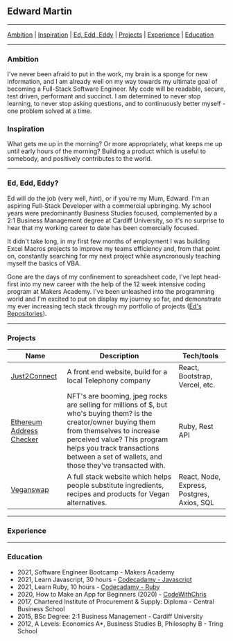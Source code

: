 ## Edward Martin
***
[Ambition](#Ambition) | [Inspiration](#Inspiration) | [Ed, Edd, Eddy](#Ed) | [Projects](#Projects) | [Experience](#Experience) | [Education](#Education)
***

### <a name="Ambition">Ambition</a>
I've never been afraid to put in the work, my brain is a sponge for new information, and I am already well on my way towards my ultimate goal of becoming a Full-Stack Software Engineer. My code will be readable, secure, test driven, performant and succinct. I am determined to never stop learning, to never stop asking questions, and to continuously better myself - one problem solved at a time. 

### <a name="Inspiration">Inspiration</a>
What gets me up in the morning? Or more appropriately, what keeps me up until early hours of the morning? Building a product which is useful to somebody, and positively contributes to the world. 



***

### <a name="Ed">Ed, Edd, Eddy?</a>
Ed will do the job (very well, *hint*), or if you're my Mum, Edward. I'm an aspiring Full-Stack Developer with a commercial upbringing. My school years were predominantly Business Studies focused, complemented by a 2:1 Business Management degree at Cardiff University, so it's no surprise to hear that my working career to date has been comercially focused. 

It didn't take long, in my first few months of employment I was building Excel Macros projects to improve my teams efficiency and, from that point on, constantly searching for my next project while asyncronously teaching myself the basics of VBA. 

Gone are the days of my confinement to spreadsheet code, I've lept head-first into my new career with the help of the 12 week intensive coding program at Makers Academy. I've been unleashed into the programming world and I'm excited to put on display my journey so far, and demonstrate my ever increasing tech stack through my portfolio of projects ([Ed's Repositories](https://github.com/EMDevelop?tab=repositories)).

***

### <a name="Projects">Projects</a>

| Name                         | Description       | Tech/tools        |
| ---------------------------- | ----------------- | ----------------- |
| [Just2Connect](https://github.com/EMDevelop/Just2ConnectOfficial)           | A front end website, build for a local Telephony company | React, Bootstrap, Vercel, etc. |
| [Ethereum Address Checker](https://github.com/EMDevelop/cryptoAddressWeb) | NFT's are booming, jpeg rocks are selling for millions of $, but who's buying them? is the creator/owner buying them from themselves to increase perceived value? This program helps you track transactions between a set of wallets, and those they've transacted with. | Ruby, Rest API              |
| [Veganswap](https://github.com/EMDevelop/veganswap) | A full stack website which helps people substitute ingredients, recipes and products for Vegan alternatives. | React, Node, Express, Postgres, Axios, SQL|

***

### <a name="Experience">Experience</a>

***

### <a name="Education">Education</a>
- 2021, Software Engineer Bootcamp - Makers Academy
- 2021, Learn Javascript, 30 hours - [Codecadamy - Javascript](https://www.codecademy.com/learn/introduction-to-javascript)
- 2021, Learn Ruby, 10 hours - [Codecadamy - Ruby](https://www.codecademy.com/learn/learn-ruby)
- 2020, How to Make an App for Beginners (2020) - [CodeWithChris](https://www.youtube.com/playlist?list=PLMRqhzcHGw1ZkH8RuznGMS0NZs0jWQQ5a)
- 2017, Chartered Institute of Procurement & Supply: Diploma - Central Business School
- 2015, BSc Degree: 2:1 Business Management - Cardiff University
- 2012, A Levels: Economics A*, Business Studies B, Philosophy B - Tring School
